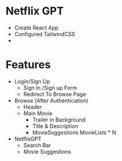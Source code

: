 # Netflix GPT 

- Create React App 
- Configured TailwindCSS
- 

# Features
- Login/Sign Up
  - Sign In /Sign up Form 
  - Redirect To Browse Page
- Browse (After Authentication)
  - Header
  - Main Movie
    - Trailer in Background
    - Title & Description 
    - MovieSuggestions
        MovieLists * N
- NetflixGPT
    - Search Bar 
    - Movie Suggestions